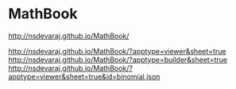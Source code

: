 # MathBook

http://nsdevaraj.github.io/MathBook/

http://nsdevaraj.github.io/MathBook/?apptype=viewer&sheet=true
http://nsdevaraj.github.io/MathBook/?apptype=builder&sheet=true
http://nsdevaraj.github.io/MathBook/?apptype=viewer&sheet=true&id=binomial.json